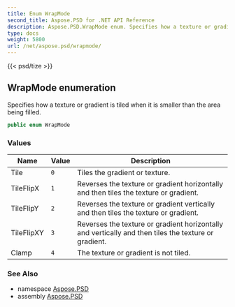 ```yaml
---
title: Enum WrapMode
second_title: Aspose.PSD for .NET API Reference
description: Aspose.PSD.WrapMode enum. Specifies how a texture or gradient is tiled when it is smaller than the area being filled
type: docs
weight: 5800
url: /net/aspose.psd/wrapmode/
---
```

{{< psd/tize >}}
## WrapMode enumeration

Specifies how a texture or gradient is tiled when it is smaller than the area being filled.

```csharp
public enum WrapMode
```

### Values

| Name | Value | Description |
| --- | --- | --- |
| Tile | `0` | Tiles the gradient or texture. |
| TileFlipX | `1` | Reverses the texture or gradient horizontally and then tiles the texture or gradient. |
| TileFlipY | `2` | Reverses the texture or gradient vertically and then tiles the texture or gradient. |
| TileFlipXY | `3` | Reverses the texture or gradient horizontally and vertically and then tiles the texture or gradient. |
| Clamp | `4` | The texture or gradient is not tiled. |

### See Also

* namespace [Aspose.PSD](../../aspose.psd/)
* assembly [Aspose.PSD](../../)


